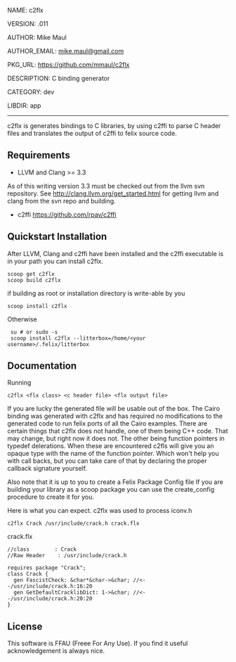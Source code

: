 NAME: c2flx

VERSION: .011  

AUTHOR: Mike Maul

AUTHOR_EMAIL: mike.maul@gmail.com

PKG_URL: https://github.com/mmaul/c2flx

DESCRIPTION: C binding generator

CATEGORY: dev

LIBDIR: app

-----

c2flx is generates bindings to C libraries, by using c2ffi to parse C 
header files and translates the output of c2ffi to felix source code.

## Requirements ##

* LLVM and Clang >= 3.3 

As of this writing version 3.3 must be checked out from the llvm
svn repository. See http://clang.llvm.org/get_started.html for 
getting llvm and
clang from the svn repo and building.

* c2ffi https://github.com/rpav/c2ffi 



## Quickstart Installation ##

After LLVM, Clang and c2ffi have been installed and the c2ffi executable
is in your path you can install c2flx.

    scoop get c2flx
    scoop build c2flx

if building as root or installation directory is write-able by you

    scoop install c2flx

Otherwise 

     su # or sudo -s
     scoop install c2flx --litterbox=/home/<your username>/.felix/litterbox

## Documentation ##

Running

    c2flx <flx class> <c header file> <flx output file>

If you are lucky the generated file will be usable out of the box.
The Cairo binding was generated with c2flx and has required no 
modifications to the generated code to run felix ports of
all the Cairo examples. There are certain things
that c2flx does not handle, one of them being C++ code. That may
change, but right now it does not. The other being function pointers
in typedef delerations. When these are encountered c2fls will give
you an opaque type with the name of the function pointer. 
Which won't help you with call backs, but you can take care of that
by declaring the proper callback signature yourself.

Also note that it is up to you to create a Felix Package Config file
If you are building your library as a scoop package you can
use the create_config procedure to create it for you.

Here is what you can expect. c2flx was used to process iconv.h 

    c2flx Crack /usr/include/crack.h crack.flx

crack.flx

    //class        : Crack
    //Raw Header    : /usr/include/crack.h

    requires package "Crack";
    class Crack {
      gen FascistCheck: &char*&char->&char; //<--/usr/include/crack.h:16:20
      gen GetDefaultCracklibDict: 1->&char; //<--/usr/include/crack.h:20:20
    }



## License ##

This software is FFAU (Freee For Any Use). If you find it useful
acknowledgement is always nice. 
